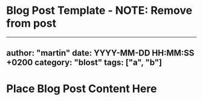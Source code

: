 # Blog Post Template - NOTE: Remove from post
---
author: "martin"
date: YYYY-MM-DD HH:MM:SS +0200
category: "blost"
tags: ["a", "b"]
---
# Place Blog Post Content Here
